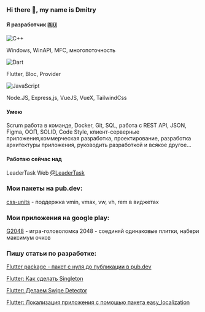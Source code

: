 ### Hi there 👋, my name is Dmitry

#### Я разработчик 🇷🇺

![C++](https://img.shields.io/badge/c++-15%20лет-%2300599C.svg?style=for-the-badge&logo=c%2B%2B&logoColor=white)

Windows, WinAPI, MFC, многопоточность

![Dart](https://img.shields.io/badge/dart-1%20год-%230175C2.svg?style=for-the-badge&logo=dart&logoColor=white)

Flutter, Bloc, Provider

![JavaScript](https://img.shields.io/badge/javascript-5%20месяцев-%23323330.svg?style=for-the-badge&logo=javascript&logoColor=%23F7DF1E)

Node.JS, Express,js, VueJS, VueX, TailwindCss

#### Умею

Scrum работа в команде, Docker, Git, SQL, работа с REST API, JSON, Figma, ООП, SOLID, Code Style, клиент-серверные приложения,коммерческая разработка, проектирование, разработка архитектуры приложения, руководить разработкой и всякое другое...

#### Работаю сейчас над

LeaderTask Web [@LeaderTask](https://github.com/leadertask)

<!--
Here are some ideas to get you started:

- 🔭 I’m currently working on ...
- 🌱 I’m currently learning ...
- 👯 I’m looking to collaborate on ...
- 🤔 I’m looking for help with ...
- 💬 Ask me about ...
- 📫 How to reach me: ...
- 😄 Pronouns: ...
- ⚡ Fun fact: ...
-->

### Мои пакеты на pub.dev:

[css-units](https://pub.dev/packages/css_units) - поддержка vmin, vmax, vw, vh, rem в виджетах

### Мои приложения на google play:

[G2048](https://play.google.com/store/apps/details?id=ru.simpopuska.game2048) - игра-головоломка 2048 - соединяй одинаковые плитки, набери максимум очков

### Пишу статьи по разработке:

[Flutter package - пакет с нуля до публикации в pub.dev](https://zen.yandex.ru/media/id/5b9b6b8c1ad72800aeaa2614/6286903d3e78be4dd618c1cf)

[Flutter: Как сделать Singleton](https://zen.yandex.ru/media/id/5b9b6b8c1ad72800aeaa2614/629edc425ed61e62b405555a)

[Flutter: Делаем Swipe Detector](https://zen.yandex.ru/media/id/5b9b6b8c1ad72800aeaa2614/62944bea0afb373daf1e21fc)

[Flutter: Локализация приложения с помощью пакета easy_localization](https://zen.yandex.ru/media/id/5b9b6b8c1ad72800aeaa2614/62762dd27854fa6bffccaefa)